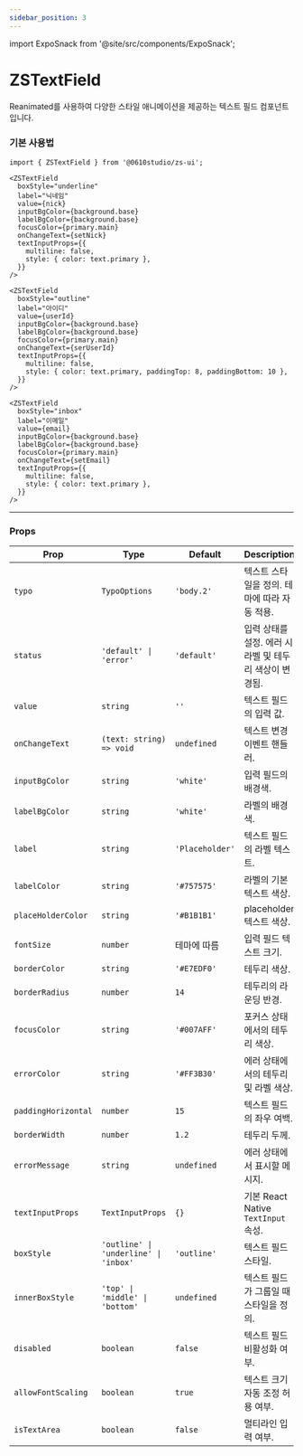 ```yaml
---
sidebar_position: 3
---
```


import ExpoSnack from '@site/src/components/ExpoSnack';

# ZSTextField

Reanimated를 사용하여 다양한 스타일 애니메이션을 제공하는 텍스트 필드 컴포넌트입니다.

<!-- TODO: 웹에서 스타일이 깨짐. -->
<!-- <ExpoSnack id="@studio0610/zs-ui-textfield" /> -->

### 기본 사용법

```tsx
import { ZSTextField } from '@0610studio/zs-ui';

<ZSTextField
  boxStyle="underline"
  label="닉네임"
  value={nick}
  inputBgColor={background.base}
  labelBgColor={background.base}
  focusColor={primary.main}
  onChangeText={setNick}
  textInputProps={{
    multiline: false,
    style: { color: text.primary },
  }}
/>

<ZSTextField
  boxStyle="outline"
  label="아이디"
  value={userId}
  inputBgColor={background.base}
  labelBgColor={background.base}
  focusColor={primary.main}
  onChangeText={serUserId}
  textInputProps={{
    multiline: false,
    style: { color: text.primary, paddingTop: 8, paddingBottom: 10 },
  }}
/>

<ZSTextField
  boxStyle="inbox"
  label="이메일"
  value={email}
  inputBgColor={background.base}
  labelBgColor={background.base}
  focusColor={primary.main}
  onChangeText={setEmail}
  textInputProps={{
    multiline: false,
    style: { color: text.primary },
  }}
/>
```

---

### Props

| **Prop**              | **Type**                              | **Default**      | **Description**                                                                                                                                              |
|-----------------------|---------------------------------------|------------------|--------------------------------------------------------------------------------------------------------------------------------------------------------------|
| `typo`               | `TypoOptions`                        | `'body.2'`       | 텍스트 스타일을 정의. 테마에 따라 자동 적용.                                                                                                                 |
| `status`             | `'default' \| 'error'`               | `'default'`      | 입력 상태를 설정. 에러 시 라벨 및 테두리 색상이 변경됨.                                                                                                     |
| `value`              | `string`                             | `''`             | 텍스트 필드의 입력 값.                                                                                                                                       |
| `onChangeText`       | `(text: string) => void`             | `undefined`      | 텍스트 변경 이벤트 핸들러.                                                                                                                                   |
| `inputBgColor`       | `string`                             | `'white'`        | 입력 필드의 배경색.                                                                                                                                         |
| `labelBgColor`       | `string`                             | `'white'`        | 라벨의 배경색.                                                                                                                                               |
| `label`              | `string`                             | `'Placeholder'`  | 텍스트 필드의 라벨 텍스트.                                                                                                                                   |
| `labelColor`         | `string`                             | `'#757575'`      | 라벨의 기본 텍스트 색상.                                                                                                                                    |
| `placeHolderColor`   | `string`                             | `'#B1B1B1'`      | placeholder 텍스트 색상.                                                                                                                                     |
| `fontSize`           | `number`                             | 테마에 따름       | 입력 필드 텍스트 크기.                                                                                                                                       |
| `borderColor`        | `string`                             | `'#E7EDF0'`      | 테두리 색상.                                                                                                                                                 |
| `borderRadius`       | `number`                             | `14`             | 테두리의 라운딩 반경.                                                                                                                                       |
| `focusColor`         | `string`                             | `'#007AFF'`      | 포커스 상태에서의 테두리 색상.                                                                                                                              |
| `errorColor`         | `string`                             | `'#FF3B30'`      | 에러 상태에서의 테두리 및 라벨 색상.                                                                                                                        |
| `paddingHorizontal`  | `number`                             | `15`             | 텍스트 필드의 좌우 여백.                                                                                                                                    |
| `borderWidth`        | `number`                             | `1.2`            | 테두리 두께.                                                                                                                                                 |
| `errorMessage`       | `string`                             | `undefined`      | 에러 상태에서 표시할 메시지.                                                                                                                                |
| `textInputProps`     | `TextInputProps`                     | `{}`             | 기본 React Native `TextInput` 속성.                                                                                                                         |
| `boxStyle`           | `'outline' \| 'underline' \| 'inbox'`| `'outline'`      | 텍스트 필드 스타일.                                                                                                                                         |
| `innerBoxStyle`      | `'top' \| 'middle' \| 'bottom'`      | `undefined`      | 텍스트 필드가 그룹일 때 스타일을 정의.                                                                                                                       |
| `disabled`           | `boolean`                            | `false`          | 텍스트 필드 비활성화 여부.                                                                                                                                   |
| `allowFontScaling`   | `boolean`                            | `true`           | 텍스트 크기 자동 조정 허용 여부.                                                                                                                            |
| `isTextArea`         | `boolean`                            | `false`          | 멀티라인 입력 여부.                                                                                                                                        |
